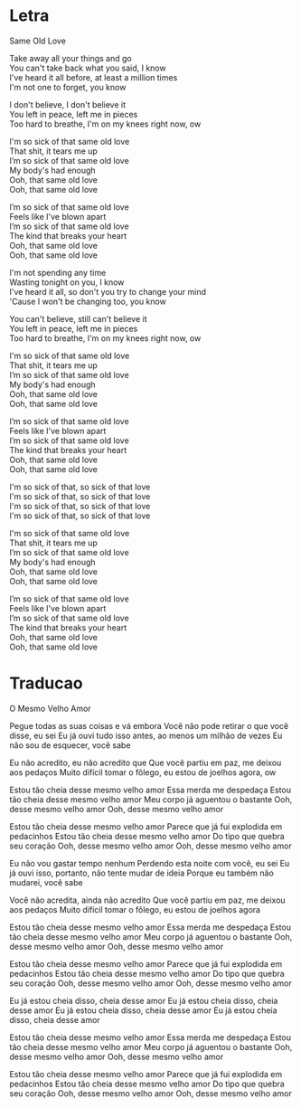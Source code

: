 

# Letra

Same Old Love

Take away all your things and go  
You can't take back what you said, I know  
I've heard it all before, at least a million times  
I'm not one to forget, you know

I don't believe, I don't believe it  
You left in peace, left me in pieces  
Too hard to breathe, I'm on my knees right now, ow

I'm so sick of that same old love  
That shit, it tears me up  
I’m so sick of that same old love  
My body's had enough  
Ooh, that same old love  
Ooh, that same old love

I’m so sick of that same old love  
Feels like I've blown apart  
I’m so sick of that same old love  
The kind that breaks your heart  
Ooh, that same old love  
Ooh, that same old love

I'm not spending any time  
Wasting tonight on you, I know  
I've heard it all, so don't you try to change your mind  
'Cause I won't be changing too, you know

You can't believe, still can't believe it  
You left in peace, left me in pieces  
Too hard to breathe, I'm on my knees right now, ow

I'm so sick of that same old love  
That shit, it tears me up  
I’m so sick of that same old love  
My body's had enough  
Ooh, that same old love  
Ooh, that same old love

I’m so sick of that same old love  
Feels like I've blown apart  
I’m so sick of that same old love  
The kind that breaks your heart  
Ooh, that same old love  
Ooh, that same old love

I'm so sick of that, so sick of that love  
I'm so sick of that, so sick of that love  
I'm so sick of that, so sick of that love  
I'm so sick of that, so sick of that love

I'm so sick of that same old love  
That shit, it tears me up  
I’m so sick of that same old love  
My body's had enough  
Ooh, that same old love  
Ooh, that same old love

I’m so sick of that same old love  
Feels like I've blown apart  
I’m so sick of that same old love  
The kind that breaks your heart  
Ooh, that same old love  
Ooh, that same old love


# Traducao

O Mesmo Velho Amor

Pegue todas as suas coisas e vá embora
Você não pode retirar o que você disse, eu sei
Eu já ouvi tudo isso antes, ao menos um milhão de vezes
Eu não sou de esquecer, você sabe

Eu não acredito, eu não acredito que
Que você partiu em paz, me deixou aos pedaços
Muito difícil tomar o fôlego, eu estou de joelhos agora, ow

Estou tão cheia desse mesmo velho amor
Essa merda me despedaça
Estou tão cheia desse mesmo velho amor
Meu corpo já aguentou o bastante
Ooh, desse mesmo velho amor
Ooh, desse mesmo velho amor

Estou tão cheia desse mesmo velho amor
Parece que já fui explodida em pedacinhos
Estou tão cheia desse mesmo velho amor
Do tipo que quebra seu coração
Ooh, desse mesmo velho amor
Ooh, desse mesmo velho amor

Eu não vou gastar tempo nenhum
Perdendo esta noite com você, eu sei
Eu já ouvi isso, portanto, não tente mudar de ideia
Porque eu também não mudarei, você sabe

Você não acredita, ainda não acredito
Que você partiu em paz, me deixou aos pedaços
Muito difícil tomar o fôlego, eu estou de joelhos agora

Estou tão cheia desse mesmo velho amor
Essa merda me despedaça
Estou tão cheia desse mesmo velho amor
Meu corpo já aguentou o bastante
Ooh, desse mesmo velho amor
Ooh, desse mesmo velho amor

Estou tão cheia desse mesmo velho amor
Parece que já fui explodida em pedacinhos
Estou tão cheia desse mesmo velho amor
Do tipo que quebra seu coração
Ooh, desse mesmo velho amor
Ooh, desse mesmo velho amor

Eu já estou cheia disso, cheia desse amor
Eu já estou cheia disso, cheia desse amor
Eu já estou cheia disso, cheia desse amor
Eu já estou cheia disso, cheia desse amor

Estou tão cheia desse mesmo velho amor
Essa merda me despedaça
Estou tão cheia desse mesmo velho amor
Meu corpo já aguentou o bastante
Ooh, desse mesmo velho amor
Ooh, desse mesmo velho amor

Estou tão cheia desse mesmo velho amor
Parece que já fui explodida em pedacinhos
Estou tão cheia desse mesmo velho amor
Do tipo que quebra seu coração
Ooh, desse mesmo velho amor
Ooh, desse mesmo velho amor















